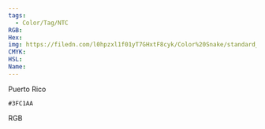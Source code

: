 ```yaml
---
tags:
  - Color/Tag/NTC
RGB:
Hex:
img: https://filedn.com/l0hpzxl1f01yT7GHxtF8cyk/Color%20Snake/standard_csv_to_svg//3FC1AA.svg
CMYK:
HSL:
Name:
---
```

Puerto Rico
```palette
#3FC1AA
```
RGB
